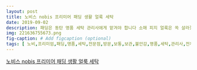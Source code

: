 ```yaml
---
layout: post
title: 노비스 nobis 프리미어 패딩 생활 얼룩 세탁
date: 2019-09-02
description: 패딩은 동탄 명품 세탁 관리사에게 맡겨야 합니다 소매 피지 얼룩은 쏙 살라졌습니다 찾아오기 힘드신 분은 택배로 보내주시면 고객님의 의류를 동탄 명품 세탁 관리사가 소중하게 관리하겠습니다 
img: 221636755673.png
fig-caption: # Add figcaption (optional)
tags: [ 노비,프리미엄,패딩,명품,세탁,전문점,방문,보통,보관,불안감,명품,세탁,관리사,전체,생활,얼룩,습도,날씨,노비,프리미엄,패딩,세탁,생활,얼룩,보이시,세탁,벨트,의류,손상,분리,세탁,소매,안쪽,우리,피지,피지,제거,세탁,세탁,의류,동물성,영양분,노비,프리미엄,패딩,영양분,보온,성도,지속,겉감,원단,보호,노비,프리미어,패딩,빵빵,초감,역시,명품,노비,프리미엄,패딩,명품,세탁,관리사,소매,피지,얼룩,택배,고객,의류,명품,세탁,관리사,관리,얼룩,빼기,이박사,반도,세탁소,경기도,화성시,시범,시범,반도,유보,개인,택배,예약,통운,통운,택배,일반,예약,페이지 ]
---
```

[노비스 nobis 프리미어 패딩 생활 얼룩 세탁](https://blog.naver.com/ngkook?Redirect=Log&logNo=221636755673)